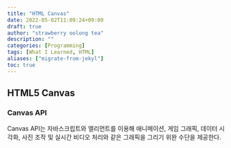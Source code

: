 ```yaml
---
title: "HTML Canvas"
date: 2022-05-02T11:09:24+09:00
draft: true
author: "strawberry oolong tea"
description: ""
categories: [Programming]
tags: [What I Learned, HTML]
aliases: ["migrate-from-jekyl"]
toc: true
---
```


## HTML5 Canvas

### Canvas API

Canvas API는 자바스크립트와 <canvas> 엘리먼트를 이용해 애니메이션, 게임 그래픽, 데이터 시각화, 사진 조작 및 실시간 비디오 처리와 같은 그래픽을 그리기 위완 수단을 제공한다.

